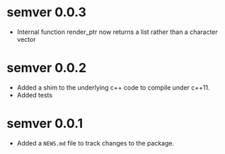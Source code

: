 # semver 0.0.3

* Internal function render_ptr now returns a list rather than a character vector

# semver 0.0.2

* Added a shim to the underlying c++ code to compile under c++11.
* Added tests

# semver 0.0.1

* Added a `NEWS.md` file to track changes to the package.



